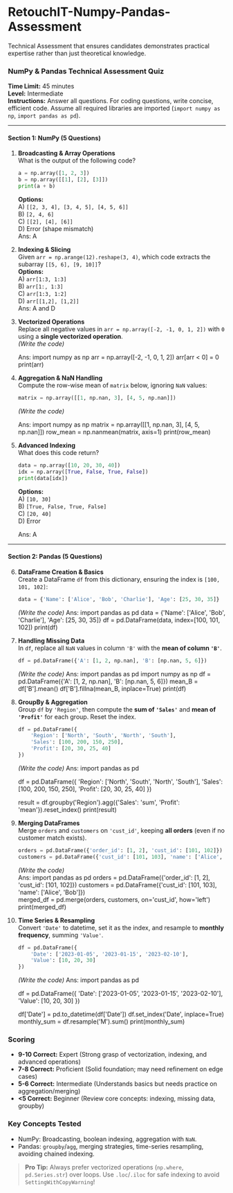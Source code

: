 # RetouchIT-Numpy-Pandas-Assessment
Technical Assessment that ensures candidates demonstrates practical expertise rather than just theoretical knowledge.


### **NumPy & Pandas Technical Assessment Quiz**  
**Time Limit:** 45 minutes  
**Level:** Intermediate  
**Instructions:** Answer all questions. For coding questions, write concise, efficient code. Assume all required libraries are imported (`import numpy as np`, `import pandas as pd`).

---

#### **Section 1: NumPy (5 Questions)**

1. **Broadcasting & Array Operations**  
   What is the output of the following code?  
   ```python
   a = np.array([1, 2, 3])
   b = np.array([[1], [2], [3]])
   print(a + b)
   ```
   **Options:**  
   A) `[[2, 3, 4], [3, 4, 5], [4, 5, 6]]`  
   B) `[2, 4, 6]`  
   C) `[[2], [4], [6]]`  
   D) Error (shape mismatch)  
   Ans: A
2. **Indexing & Slicing**  
   Given `arr = np.arange(12).reshape(3, 4)`, which code extracts the subarray `[[5, 6], [9, 10]]`?  
   **Options:**  
   A) `arr[1:3, 1:3]`  
   B) `arr[1:, 1:3]`  
   C) `arr[1:3, 1:2]`  
   D) `arr[[1,2], [1,2]]`  
   Ans: A and D
3. **Vectorized Operations**  
   Replace all negative values in `arr = np.array([-2, -1, 0, 1, 2])` with `0` using a **single vectorized operation**.  
   *(Write the code)*
   
   Ans:
   import numpy as np
   arr = np.array([-2, -1, 0, 1, 2])
   arr[arr < 0] = 0
   print(arr)

   
4. **Aggregation & NaN Handling**  
   Compute the row-wise mean of `matrix` below, ignoring `NaN` values:  
   ```python
   matrix = np.array([[1, np.nan, 3], [4, 5, np.nan]])
   ```  
   *(Write the code)*
   
   Ans:
   import numpy as np
   matrix = np.array([[1, np.nan, 3], [4, 5, np.nan]])
   row_mean = np.nanmean(matrix, axis=1)
   print(row_mean)
   

5. **Advanced Indexing**  
   What does this code return?  
   ```python
   data = np.array([10, 20, 30, 40])
   idx = np.array([True, False, True, False])
   print(data[idx])
   ```  
   **Options:**  
   A) `[10, 30]`  
   B) `[True, False, True, False]`  
   C) `[20, 40]`  
   D) Error  

   Ans: A
---

#### **Section 2: Pandas (5 Questions)**

6. **DataFrame Creation & Basics**  
   Create a DataFrame `df` from this dictionary, ensuring the index is `[100, 101, 102]`:  
   ```python
   data = {'Name': ['Alice', 'Bob', 'Charlie'], 'Age': [25, 30, 35]}
   ```  
   *(Write the code)*
   Ans:
   import pandas as pd
   data = {'Name': ['Alice', 'Bob', 'Charlie'], 'Age': [25, 30, 35]}
   df = pd.DataFrame(data, index=[100, 101, 102])
   print(df)


7. **Handling Missing Data**  
   In `df`, replace all `NaN` values in column `'B'` with the **mean of column `'B'`**.  
   ```python
   df = pd.DataFrame({'A': [1, 2, np.nan], 'B': [np.nan, 5, 6]})
   ```  
   *(Write the code)*
   Ans:
   import pandas as pd
   import numpy as np 
   df = pd.DataFrame({'A': [1, 2, np.nan], 'B': [np.nan, 5, 6]})
   mean_B = df['B'].mean()
   df['B'].fillna(mean_B, inplace=True)
   print(df)



8. **GroupBy & Aggregation**  
   Group `df` by `'Region'`, then compute the **sum of `'Sales'`** and **mean of `'Profit'`** for each group. Reset the index.  
   ```python
   df = pd.DataFrame({
       'Region': ['North', 'South', 'North', 'South'],
       'Sales': [100, 200, 150, 250],
       'Profit': [20, 30, 25, 40]
   })
   ```  
   *(Write the code)*
   Ans:
      import pandas as pd

      df = pd.DataFrame({
          'Region': ['North', 'South', 'North', 'South'],
          'Sales': [100, 200, 150, 250],
          'Profit': [20, 30, 25, 40]
      })
      
      result = df.groupby('Region').agg({'Sales': 'sum', 'Profit': 'mean'}).reset_index()
      print(result)



9. **Merging DataFrames**  
   Merge `orders` and `customers` on `'cust_id'`, keeping **all orders** (even if no customer match exists).  
   ```python
   orders = pd.DataFrame({'order_id': [1, 2], 'cust_id': [101, 102]})
   customers = pd.DataFrame({'cust_id': [101, 103], 'name': ['Alice', 'Bob']})
   ```  
   *(Write the code)*  
   Ans:
   import pandas as pd
   orders = pd.DataFrame({'order_id': [1, 2], 'cust_id': [101, 102]})
   customers = pd.DataFrame({'cust_id': [101, 103], 'name': ['Alice', 'Bob']})   
   merged_df = pd.merge(orders, customers, on='cust_id', how='left')
   print(merged_df)


10. **Time Series & Resampling**  
    Convert `'Date'` to datetime, set it as the index, and resample to **monthly frequency**, summing `'Value'`.  
    ```python
    df = pd.DataFrame({
        'Date': ['2023-01-05', '2023-01-15', '2023-02-10'],
        'Value': [10, 20, 30]
    })
    ```  
    *(Write the code)*
    Ans:
       import pandas as pd

      df = pd.DataFrame({
          'Date': ['2023-01-05', '2023-01-15', '2023-02-10'],
          'Value': [10, 20, 30]
      })
      
      
      df['Date'] = pd.to_datetime(df['Date'])
      df.set_index('Date', inplace=True)
      monthly_sum = df.resample('M').sum()
      print(monthly_sum)




### **Scoring**  
- **9-10 Correct:** Expert (Strong grasp of vectorization, indexing, and advanced operations)  
- **7-8 Correct:** Proficient (Solid foundation; may need refinement on edge cases)  
- **5-6 Correct:** Intermediate (Understands basics but needs practice on aggregation/merging)  
- **<5 Correct:** Beginner (Review core concepts: indexing, missing data, groupby)  

### **Key Concepts Tested**  
- NumPy: Broadcasting, boolean indexing, aggregation with `NaN`.  
- Pandas: `groupby`/`agg`, merging strategies, time-series resampling, avoiding chained indexing.  

>  **Pro Tip:** Always prefer vectorized operations (`np.where`, `pd.Series.str`) over loops. Use `.loc`/`.iloc` for safe indexing to avoid `SettingWithCopyWarning`!  

